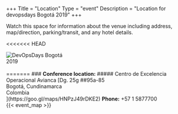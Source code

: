 ﻿+++
Title = "Location"
Type = "event"
Description = "Location for devopsdays Bogotá 2019"
+++

Watch this space for information about the venue including address, map/direction, parking/transit, and any hotel details.

<<<<<<< HEAD
<div style="float:left;">
  <img alt="DevOpsDays Bogotá 2019" src="/events/2019-bogota/edificio.jpg" style="max-width: 90%;">
</div><br><br>
<br>
=======
### <b>Conference location:</b> 
##### Centro de Excelencia Operacional Avianca
[Dg. 25g ##95a-85<br> 
Bogotá, Cundinamarca<br> 
Colombia<br>](https://goo.gl/maps/HNPzJ49rDKE2)
<strong>Phone:</strong> +57 1 5877700
<br>
<!-- Uncomment this only if you have set the coordinates for your location in the config yaml. Get Latitude and Longitude of a Point: http://itouchmap.com/latlong.html -->
{{< event_map >}} 
